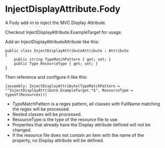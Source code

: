 # InjectDisplayAttribute.Fody
A Fody add-in to inject the MVC Display Attribute.

Checkout InjectDisplayAttribute.ExampleTarget for usage.

Add an InjectDisplayAttributeAttribute like this:

	public class InjectDisplayAttributeAttribute : Attribute
    {
        public string TypeMatchPattern { get; set; }
        public Type ResourceType { get; set; }
    }

Then reference and configure it like this:

	[assembly: InjectDisplayAttribute(TypeMatchPattern = "^InjectDisplayAttribute.ExampleTarget.*$", ResourceType = typeof(Resources))]

- TypeMatchPattern is a regex pattern, all classes with FullName matching the regex will be processed.
- Nested classes will be processed.
- ResourceType is the type of the resource file to use.
- Properties that already have the Display attribute defined will not be changed.
- If the resource file does not contain an item with the name of the property, no Display attribute will be defined.